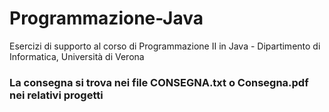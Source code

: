 # Programmazione-Java
Esercizi di supporto al corso di Programmazione II in Java - Dipartimento di Informatica, Università di Verona

### La consegna si trova nei file CONSEGNA.txt o Consegna.pdf nei relativi progetti
